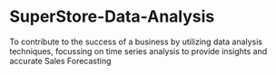 # SuperStore-Data-Analysis
To contribute to the success of a business by utilizing data analysis techniques, focussing on time series analysis to provide insights and accurate Sales Forecasting
